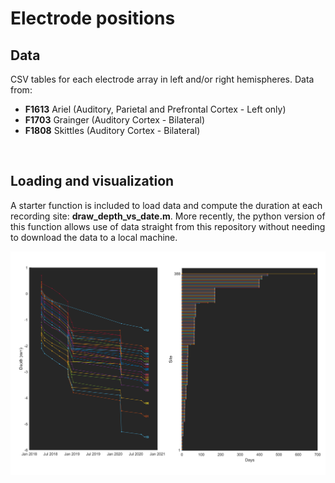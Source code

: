 # Electrode positions

## Data
CSV tables for each electrode array in left and/or right hemispheres. Data from:

- **F1613** Ariel (Auditory, Parietal and Prefrontal Cortex - Left only)
- **F1703** Grainger (Auditory Cortex - Bilateral)
- **F1808** Skittles (Auditory Cortex - Bilateral)
<br/>

## Loading and visualization
A starter function is included to load data and compute the duration at each recording site: **draw_depth_vs_date.m**. More recently, the python version of this function allows use of data straight from this repository without needing to download the data to a local machine.

![F1808_Right](F1808_Right.png)
